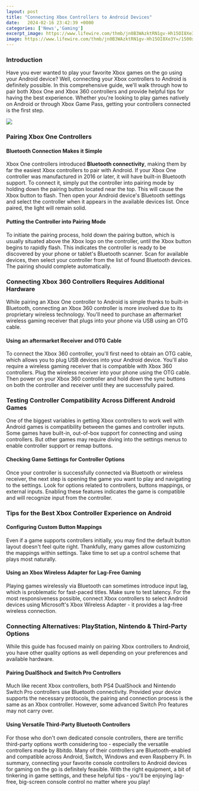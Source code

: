 ```yaml
---
layout: post
title: "Connecting Xbox Controllers to Android Devices"
date:   2024-02-16 23:42:39 +0000
categories: ['News','Gaming']
excerpt_image: https://www.lifewire.com/thmb/jn0B3WAzktRN1gv-Hh15OI8Xe3Y=/1500x1000/filters:fill(auto,1)/01-how-to-connect-the-xbox-one-controller-to-android-4773523-045cdd2a96a64e1fb93de546f0f68af9.jpg
image: https://www.lifewire.com/thmb/jn0B3WAzktRN1gv-Hh15OI8Xe3Y=/1500x1000/filters:fill(auto,1)/01-how-to-connect-the-xbox-one-controller-to-android-4773523-045cdd2a96a64e1fb93de546f0f68af9.jpg
---
```


### Introduction 
Have you ever wanted to play your favorite Xbox games on the go using your Android device? Well, connecting your Xbox controllers to Android is definitely possible. In this comprehensive guide, we'll walk through how to pair both Xbox One and Xbox 360 controllers and provide helpful tips for having the best experience. Whether you're looking to play games natively on Android or through Xbox Game Pass, getting your controllers connected is the first step.

![](https://www.gnradar.com/wp-content/uploads/2020/03/How-to-connect-Xbox-controller-with-your-Android-device-www.gnradar.com_.jpg)
### Pairing Xbox One Controllers 
#### Bluetooth Connection Makes it Simple
Xbox One controllers introduced **Bluetooth connectivity**, making them by far the easiest Xbox controllers to pair with Android. If your Xbox One controller was manufactured in 2016 or later, it will have built-in Bluetooth support. To connect it, simply put the controller into pairing mode by holding down the pairing button located near the top. This will cause the Xbox button to flash. Then open your Android device's Bluetooth settings and select the controller when it appears in the available devices list. Once paired, the light will remain solid.
#### Putting the Controller into Pairing Mode
To initiate the pairing process, hold down the pairing button, which is usually situated above the Xbox logo on the controller, until the Xbox button begins to rapidly flash. This indicates the controller is ready to be discovered by your phone or tablet's Bluetooth scanner. Scan for available devices, then select your controller from the list of found Bluetooth devices. The pairing should complete automatically.
### Connecting Xbox 360 Controllers Requires Additional Hardware
While pairing an Xbox One controller to Android is simple thanks to built-in Bluetooth, connecting an Xbox 360 controller is more involved due to its proprietary wireless technology. You'll need to purchase an aftermarket wireless gaming receiver that plugs into your phone via USB using an OTG cable.
#### Using an aftermarket Receiver and OTG Cable
To connect the Xbox 360 controller, you'll first need to obtain an OTG cable, which allows you to plug USB devices into your Android device. You'll also require a wireless gaming receiver that is compatible with Xbox 360 controllers. Plug the wireless receiver into your phone using the OTG cable. Then power on your Xbox 360 controller and hold down the sync buttons on both the controller and receiver until they are successfully paired.
### Testing Controller Compatibility Across Different Android Games
One of the biggest variables in getting Xbox controllers to work well with Android games is compatibility between the games and controller inputs. Some games have built-in, out-of-box support for connecting and using controllers. But other games may require diving into the settings menus to enable controller support or remap buttons. 
#### Checking Game Settings for Controller Options
Once your controller is successfully connected via Bluetooth or wireless receiver, the next step is opening the game you want to play and navigating to the settings. Look for options related to controllers, buttons mappings, or external inputs. Enabling these features indicates the game is compatible and will recognize input from the controller.
### Tips for the Best Xbox Controller Experience on Android
#### Configuring Custom Button Mappings
Even if a game supports controllers initially, you may find the default button layout doesn't feel quite right. Thankfully, many games allow customizing the mappings within settings. Take time to set up a control scheme that plays most naturally.
#### Using an Xbox Wireless Adapter for Lag-Free Gaming
Playing games wirelessly via Bluetooth can sometimes introduce input lag, which is problematic for fast-paced titles. Make sure to test latency. For the most responsiveness possible, connect Xbox controllers to select Android devices using Microsoft's Xbox Wireless Adapter - it provides a lag-free wireless connection.
### Connecting Alternatives: PlayStation, Nintendo & Third-Party Options
While this guide has focused mainly on pairing Xbox controllers to Android, you have other quality options as well depending on your preferences and available hardware.
#### Pairing DualShock and Switch Pro Controllers 
Much like recent Xbox controllers, both PS4 DualShock and Nintendo Switch Pro controllers use Bluetooth connectivity. Provided your device supports the necessary protocols, the pairing and connection process is the same as an Xbox controller. However, some advanced Switch Pro features may not carry over.
#### Using Versatile Third-Party Bluetooth Controllers
For those who don't own dedicated console controllers, there are terrific third-party options worth considering too - especially the versatile controllers made by 8bitdo. Many of their controllers are Bluetooth-enabled and compatible across Android, Switch, Windows and even Raspberry Pi.
In summary, connecting your favorite console controllers to Android devices for gaming on the go is definitely feasible. With the right equipment, a bit of tinkering in game settings, and these helpful tips - you'll be enjoying lag-free, big-screen console control no matter where you play!